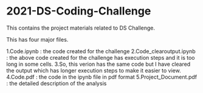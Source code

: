# 2021-DS-Coding-Challenge

This contains the project materials related to DS Challenge.

This has four major files.

1.Code.ipynb : the code created for the challenge
2.Code_clearoutput.ipynb : the above code created for the challenge has execution steps and it is too long in some cells. 
3.So, this verion has the same code but I have cleared the output which has longer execution steps to make it easier to view.
4.Code.pdf : the code in the ipynb file in pdf format
5.Project_Document.pdf : the detailed description of the analysis

